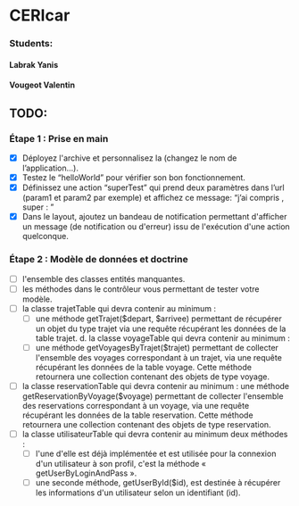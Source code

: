 # CERIcar

### Students:
#### Labrak Yanis
#### Vougeot Valentin

## TODO:

### Étape 1 : Prise en main

- [x] Déployez l'archive et personnalisez la (changez le nom de l’application...).
- [x] Testez le “helloWorld” pour vérifier son bon fonctionnement.
- [x] Définissez une action “superTest” qui prend deux paramètres dans l’url (param1 et
param2 par exemple) et affichez ce message: “j’ai compris <VALEUR PARAM1> ,
super : <VALEUR PARAM2>”
- [x] Dans le layout, ajoutez un bandeau de notification permettant d'afficher un
message (de notification ou d'erreur) issu de l'exécution d'une action quelconque. 

### Étape 2 : Modèle de données et doctrine 

- [ ] l'ensemble des classes entités manquantes.
- [ ] les méthodes dans le contrôleur vous permettant de tester votre modèle.
- [ ] la classe trajetTable qui devra contenir au minimum :
  - [ ] une méthode getTrajet($depart, $arrivee) permettant de récupérer un objet
du type trajet via une requête récupérant les données de la table trajet.
d. la classe voyageTable qui devra contenir au minimum :
  - [ ] une méthode getVoyagesByTrajet($trajet) permettant de collecter l'ensemble
des voyages correspondant à un trajet, via une requête récupérant les
données de la table voyage. Cette méthode retournera une collection
contenant des objets de type voyage.
- [ ] la classe reservationTable qui devra contenir au minimum :
une méthode getReservationByVoyage($voyage) permettant de collecter
l'ensemble des reservations correspondant à un voyage, via une requête
récupérant les données de la table reservation. Cette méthode retournera
une collection contenant des objets de type reservation.
- [ ] la classe utilisateurTable qui devra contenir au minimum deux méthodes :
  - [ ] l'une d'elle est déjà implémentée et est utilisée pour la connexion d'un
utilisateur à son profil, c'est la méthode « getUserByLoginAndPass ».
  - [ ] une seconde méthode, getUserById($id), est destinée à récupérer les
informations d'un utilisateur selon un identifiant (id).
